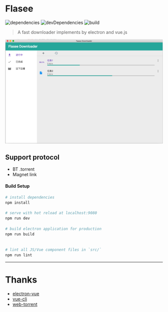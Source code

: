 # Flasee

![dependencies](https://img.shields.io/david/yujiahaol68/flasee.svg)
![devDependencies](https://img.shields.io/david/dev/yujiahaol68/flasee.svg)
![build](https://img.shields.io/travis/yujiahaol68/flasee/master.svg)

> A fast downloader implements by electron and vue.js

![](preview/01.png)

## Support protocol

* BT .torrent
* Magnet link

#### Build Setup

``` bash
# install dependencies
npm install

# serve with hot reload at localhost:9080
npm run dev

# build electron application for production
npm run build


# lint all JS/Vue component files in `src/`
npm run lint

```

---

# Thanks

* [electron-vue](https://github.com/SimulatedGREG/electron-vue)
* [vue-cli](https://github.com/vuejs/vue-cli)
* [web-torrent](https://github.com/webtorrent/webtorrent)
